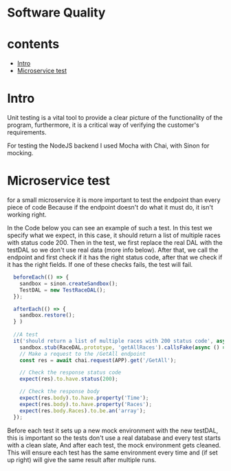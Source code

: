 # Software Quality
# contents
- [Intro](#intro)
- [Microservice test](#microservice-test)

# Intro
Unit testing is a vital tool to provide a clear picture of the functionality of the program, furthermore, it is a critical way of verifying the customer's requirements.

For testing the NodeJS backend I used Mocha with Chai, with Sinon for mocking.

# Microservice test
for a small microservice it is more important to test the endpoint than every piece of code Because if the endpoint doesn't do what it must do, it isn't working right.

In the Code below you can see an example of such a test. In this test we specify what we expect, in this case, it should return a list of multiple races with status code 200. Then in the test, we first replace the real DAL with the testDAL so we don't use real data (more info below). After that, we call the endpoint and first check if it has the right status code, after that we check if it has the right fields. If one of these checks fails, the test will fail.
```ts
  beforeEach(() => {
    sandbox = sinon.createSandbox();
    TestDAL = new TestRaceDAL();
  });

  afterEach(() => {
    sandbox.restore();
  } )
  
  //A test  
  it('should return a list of multiple races with 200 status code', async () => {
    sandbox.stub(RaceDAL.prototype, 'getAllRaces').callsFake(async () => TestDAL.getAllRacesReturnList());
    // Make a request to the /GetAll endpoint
    const res = await chai.request(APP).get('/GetAll');

    // Check the response status code
    expect(res).to.have.status(200);

    // Check the response body
    expect(res.body).to.have.property('Time');
    expect(res.body).to.have.property('Races');
    expect(res.body.Races).to.be.an('array');
  });
```
Before each test it sets up a new mock environment with the new testDAL, this is important so the tests don't use a real database and every test starts with a clean slate, And after each test, the mock environment gets cleaned.
This will ensure each test has the same environment every time and (if set up right) will give the same result after multiple runs.
